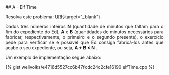  <div id="elf">
 
 </div>
## A - Elf Time

Resolva este problema:
[URI][uri-2717]{:target="_blank"}

<p align="justify">
Dados três números inteiros <b>N</b> (quantidade de minutos que faltam para o fim do expediente do Ed), <b>A</b> e <b>B</b> (quantidades de minutos necessários para fabricar, respectivamente, o primeiro e o segundo presente), o exercício pede para verificar se é possível que Ed consiga fabricá-los antes que acabe o seu expediente, ou seja, <b> A + B ≤ N </b>. 
</p>

Um exemplo de implementação segue abaixo:

{% gist wellvolks/e4716d5527cc6b47fcdc24c2cfe16190 elfTime.cpp %}

[uri-2717]:		https://www.urionlinejudge.com.br/judge/pt/problems/view/2717
